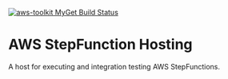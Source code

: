 [![aws-toolkit MyGet Build Status](https://www.myget.org/BuildSource/Badge/aws-toolkit?identifier=b38ad991-9627-408b-b343-30e54cf525a8)](https://www.myget.org/)
# AWS StepFunction Hosting

A host for executing and integration testing AWS StepFunctions.